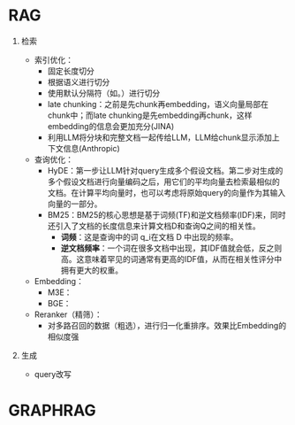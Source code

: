 # RAG

1. 检索  
    - 索引优化：
        - 固定长度切分
        - 根据语义进行切分
        - 使用默认分隔符（如。）进行切分
        - late chunking：之前是先chunk再embedding，语义向量局部在chunk中；而late chunking是先embedding再chunk，这样embedding的信息会更加充分(JINA)
        - 利用LLM将分块和完整文档一起传给LLM，LLM给chunk显示添加上下文信息(Anthropic)
    - 查询优化：
        - HyDE：第一步让LLM针对query生成多个假设文档。第二步对生成的多个假设文档进行向量编码之后，用它们的平均向量去检索最相似的文档。在计算平均向量时，也可以考虑将原始query的向量作为其输入向量的一部分。
        - BM25：BM25的核心思想是基于词频(TF)和逆文档频率(IDF)来，同时还引入了文档的长度信息来计算文档D和查询Q之间的相关性。
            - **词频**：这是查询中的词 q_i在文档 D 中出现的频率。
            - **逆文档频率**：一个词在很多文档中出现，其IDF值就会低，反之则高。这意味着罕见的词通常有更高的IDF值，从而在相关性评分中拥有更大的权重。
    - Embedding：
        - M3E：
        - BGE：
    - Reranker（精筛）：
        - 对多路召回的数据（粗选），进行归一化重排序。效果比Embedding的相似度强

2. 生成
    - query改写

# GRAPHRAG
